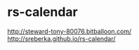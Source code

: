 # rs-calendar

http://steward-tony-80076.bitballoon.com/<br/>
http://sreberka.github.io/rs-calendar/
